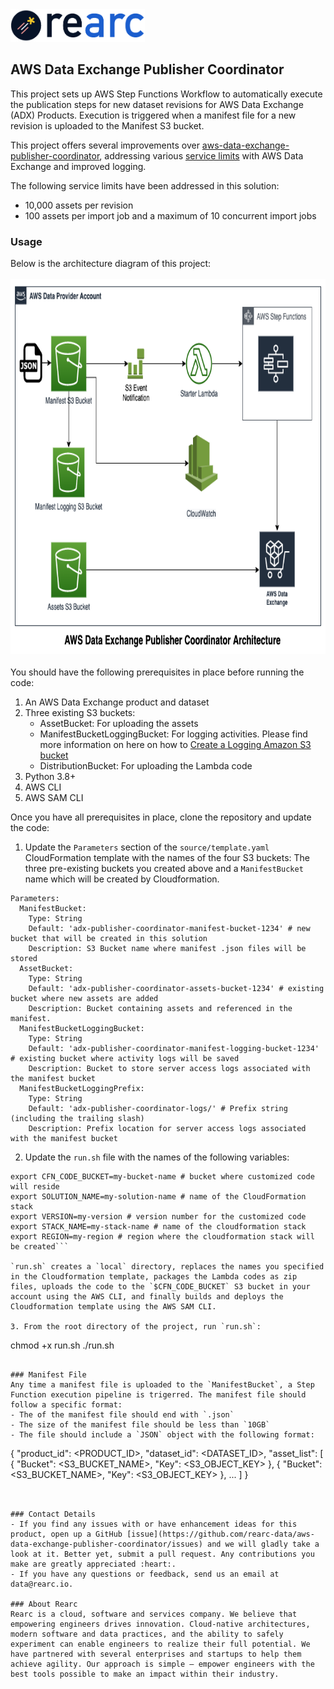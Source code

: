 <a href="https://www.rearc.io/data/">
    <img src="./rearc_logo_rgb.png" alt="Rearc Logo" title="Rearc Logo" height="52" />
</a>

## AWS Data Exchange Publisher Coordinator

This project sets up AWS Step Functions Workflow to automatically execute the publication steps for new dataset revisions for AWS Data Exchange (ADX) Products. Execution is triggered when a manifest file for a new revision is uploaded to the Manifest S3 bucket.

This project offers several improvements over [aws-data-exchange-publisher-coordinator](https://github.com/awslabs/aws-data-exchange-publisher-coordinator), addressing various [service limits](https://docs.aws.amazon.com/data-exchange/latest/userguide/limits.html) with AWS Data Exchange and improved logging. 

The following service limits have been addressed in this solution:
  - 10,000 assets per revision
  - 100 assets per import job and a maximum of 10 concurrent import jobs

### Usage
Below is the architecture diagram of this project:
<br/><br/>
<img src="./ADX-Publisher-Coordinator-Architecture.png" alt="ADX Publisher Coordinator Architecture" title="Amazon Data Exchange Publisher Coordinator Architecture" height="600" />
<br/><br/>
You should have the following prerequisites in place before running the code:
1. An AWS Data Exchange product and dataset
2. Three existing S3 buckets: 
    * AssetBucket: For uploading the assets
    * ManifestBucketLoggingBucket: For logging activities. Please find more information on here on how to [Create a Logging Amazon S3 bucket](https://docs.aws.amazon.com/solutions/latest/aws-data-exchange-publisher-coordinator/automated-deployment.html#create-a-logging-amazon-s3-bucket)
    * DistributionBucket: For uploading the Lambda code
3. Python 3.8+
4. AWS CLI
5. AWS SAM CLI

Once you have all prerequisites in place, clone the repository and update the code:
1. Update the `Parameters` section of the `source/template.yaml` CloudFormation template with the names of the four S3 buckets: The three pre-existing buckets you created above and a `ManifestBucket` name which will be created by Cloudformation. 

```
Parameters:
  ManifestBucket:
    Type: String
    Default: 'adx-publisher-coordinator-manifest-bucket-1234' # new bucket that will be created in this solution
    Description: S3 Bucket name where manifest .json files will be stored
  AssetBucket:
    Type: String
    Default: 'adx-publisher-coordinator-assets-bucket-1234' # existing bucket where new assets are added
    Description: Bucket containing assets and referenced in the manifest.
  ManifestBucketLoggingBucket:
    Type: String
    Default: 'adx-publisher-coordinator-manifest-logging-bucket-1234' # existing bucket where activity logs will be saved
    Description: Bucket to store server access logs associated with the manifest bucket
  ManifestBucketLoggingPrefix:
    Type: String
    Default: 'adx-publisher-coordinator-logs/' # Prefix string (including the trailing slash)
    Description: Prefix location for server access logs associated with the manifest bucket
```

2. Update the `run.sh` file with the names of the following variables:
```
export CFN_CODE_BUCKET=my-bucket-name # bucket where customized code will reside
export SOLUTION_NAME=my-solution-name # name of the CloudFormation stack
export VERSION=my-version # version number for the customized code
export STACK_NAME=my-stack-name # name of the cloudformation stack
export REGION=my-region # region where the cloudformation stack will be created```

`run.sh` creates a `local` directory, replaces the names you specified in the Cloudformation template, packages the Lambda codes as zip files, uploads the code to the `$CFN_CODE_BUCKET` S3 bucket in your account using the AWS CLI, and finally builds and deploys the Cloudformation template using the AWS SAM CLI.

3. From the root directory of the project, run `run.sh`:
```
chmod +x run.sh
./run.sh
```

### Manifest File
Any time a manifest file is uploaded to the `ManifestBucket`, a Step Function execution pipeline is trigerred. The manifest file should follow a specific format:
- The of the manifest file should end with `.json`
- The size of the manifest file should be less than `10GB`
- The file should include a `JSON` object with the following format:
```
{
  "product_id": <PRODUCT_ID>,
  "dataset_id": <DATASET_ID>,
  "asset_list": [
    { "Bucket": <S3_BUCKET_NAME>, "Key": <S3_OBJECT_KEY> },
    { "Bucket": <S3_BUCKET_NAME>, "Key": <S3_OBJECT_KEY> },
    ...
  ]
}
```


### Contact Details
- If you find any issues with or have enhancement ideas for this product, open up a GitHub [issue](https://github.com/rearc-data/aws-data-exchange-publisher-coordinator/issues) and we will gladly take a look at it. Better yet, submit a pull request. Any contributions you make are greatly appreciated :heart:.
- If you have any questions or feedback, send us an email at data@rearc.io.

### About Rearc
Rearc is a cloud, software and services company. We believe that empowering engineers drives innovation. Cloud-native architectures, modern software and data practices, and the ability to safely experiment can enable engineers to realize their full potential. We have partnered with several enterprises and startups to help them achieve agility. Our approach is simple — empower engineers with the best tools possible to make an impact within their industry.
